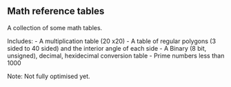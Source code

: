 ## Math reference tables

A collection of some math tables.
 
Includes: - A multiplication table (20 x20)
	  - A table of regular polygons (3 sided to 40 sided) and the interior angle of each side
	  - A Binary (8 bit, unsigned), decimal, hexidecimal conversion table
	  - Prime numbers less than 1000

Note: Not fully optimised yet.